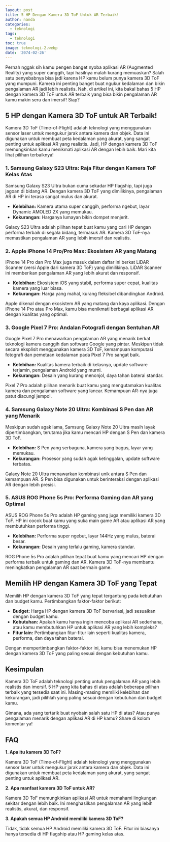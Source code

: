 ```yaml
---
layout: post
title: 5 HP Dengan Kamera 3D ToF Untuk AR Terbaik!
author: nanda
categories:
  - teknologi
tags:
  - teknologi
toc: true
image: teknologi-2.webp
date: '2074-02-26'
---
```



Pernah nggak sih kamu pengen banget nyoba aplikasi AR (Augmented Reality) yang super canggih, tapi hasilnya malah kurang memuaskan? Salah satu penyebabnya bisa jadi karena HP kamu belum punya kamera 3D ToF yang mumpuni. Kamera ini penting banget buat ngukur kedalaman dan bikin pengalaman AR jadi lebih realistis. Nah, di artikel ini, kita bakal bahas 5 HP dengan kamera 3D ToF untuk AR terbaik yang bisa bikin pengalaman AR kamu makin seru dan imersif! Siap?

## 5 HP dengan Kamera 3D ToF untuk AR Terbaik!

Kamera 3D ToF (Time-of-Flight) adalah teknologi yang menggunakan sensor laser untuk mengukur jarak antara kamera dan objek. Data ini digunakan untuk membuat peta kedalaman yang akurat, yang sangat penting untuk aplikasi AR yang realistis. Jadi, HP dengan kamera 3D ToF memungkinkan kamu menikmati aplikasi AR dengan lebih baik. Mari kita lihat pilihan terbaiknya!

### 1\. Samsung Galaxy S23 Ultra: Raja Fitur dengan Kamera ToF Kelas Atas

Samsung Galaxy S23 Ultra bukan cuma sekadar HP flagship, tapi juga jagoan di bidang AR. Dengan kamera 3D ToF yang dimilikinya, pengalaman AR di HP ini terasa sangat mulus dan akurat.

- **Kelebihan:** Kamera utama super canggih, performa ngebut, layar Dynamic AMOLED 2X yang memukau.
- **Kekurangan:** Harganya lumayan bikin dompet menjerit.

Galaxy S23 Ultra adalah pilihan tepat buat kamu yang cari HP dengan performa terbaik di segala bidang, termasuk AR. Kamera 3D ToF-nya memastikan pengalaman AR yang lebih imersif dan realistis.

### 2\. Apple iPhone 14 Pro/Pro Max: Ekosistem AR yang Matang

iPhone 14 Pro dan Pro Max juga masuk dalam daftar ini berkat LiDAR Scanner (versi Apple dari kamera 3D ToF) yang dimilikinya. LiDAR Scanner ini memberikan pengalaman AR yang lebih akurat dan responsif.

- **Kelebihan:** Ekosistem iOS yang stabil, performa super cepat, kualitas kamera yang luar biasa.
- **Kekurangan:** Harga yang mahal, kurang fleksibel dibandingkan Android.

Apple dikenal dengan ekosistem AR yang matang dan kaya aplikasi. Dengan iPhone 14 Pro atau Pro Max, kamu bisa menikmati berbagai aplikasi AR dengan kualitas yang optimal.

### 3\. Google Pixel 7 Pro: Andalan Fotografi dengan Sentuhan AR

Google Pixel 7 Pro menawarkan pengalaman AR yang menarik berkat teknologi kamera canggih dan software Google yang pintar. Meskipun tidak secara eksplisit menggunakan kamera 3D ToF, kemampuan komputasi fotografi dan pemetaan kedalaman pada Pixel 7 Pro sangat baik.

- **Kelebihan:** Kualitas kamera terbaik di kelasnya, update software terjamin, pengalaman Android yang murni.
- **Kekurangan:** Desain yang kurang menonjol, daya tahan baterai standar.

Pixel 7 Pro adalah pilihan menarik buat kamu yang mengutamakan kualitas kamera dan pengalaman software yang lancar. Kemampuan AR-nya juga patut diacungi jempol.

### 4\. Samsung Galaxy Note 20 Ultra: Kombinasi S Pen dan AR yang Menarik

Meskipun sudah agak lama, Samsung Galaxy Note 20 Ultra masih layak dipertimbangkan, terutama jika kamu mencari HP dengan S Pen dan kamera 3D ToF.

- **Kelebihan:** S Pen yang serbaguna, kamera yang bagus, layar yang memukau.
- **Kekurangan:** Prosesor yang sudah agak ketinggalan, update software terbatas.

Galaxy Note 20 Ultra menawarkan kombinasi unik antara S Pen dan kemampuan AR. S Pen bisa digunakan untuk berinteraksi dengan aplikasi AR dengan lebih presisi.

### 5\. ASUS ROG Phone 5s Pro: Performa Gaming dan AR yang Optimal

ASUS ROG Phone 5s Pro adalah HP gaming yang juga memiliki kamera 3D ToF. HP ini cocok buat kamu yang suka main game AR atau aplikasi AR yang membutuhkan performa tinggi.

- **Kelebihan:** Performa super ngebut, layar 144Hz yang mulus, baterai besar.
- **Kekurangan:** Desain yang terlalu gaming, kamera standar.

ROG Phone 5s Pro adalah pilihan tepat buat kamu yang mencari HP dengan performa terbaik untuk gaming dan AR. Kamera 3D ToF-nya membantu meningkatkan pengalaman AR saat bermain game.

## Memilih HP dengan Kamera 3D ToF yang Tepat

Memilih HP dengan kamera 3D ToF yang tepat tergantung pada kebutuhan dan budget kamu. Pertimbangkan faktor-faktor berikut:

- **Budget:** Harga HP dengan kamera 3D ToF bervariasi, jadi sesuaikan dengan budget kamu.
- **Kebutuhan:** Apakah kamu hanya ingin mencoba aplikasi AR sederhana, atau kamu membutuhkan HP untuk aplikasi AR yang lebih kompleks?
- **Fitur lain:** Pertimbangkan fitur-fitur lain seperti kualitas kamera, performa, dan daya tahan baterai.

Dengan mempertimbangkan faktor-faktor ini, kamu bisa menemukan HP dengan kamera 3D ToF yang paling sesuai dengan kebutuhan kamu.

## Kesimpulan

Kamera 3D ToF adalah teknologi penting untuk pengalaman AR yang lebih realistis dan imersif. 5 HP yang kita bahas di atas adalah beberapa pilihan terbaik yang tersedia saat ini. Masing-masing memiliki kelebihan dan kekurangan, jadi pilihlah yang paling sesuai dengan kebutuhan dan budget kamu.

Gimana, ada yang tertarik buat nyobain salah satu HP di atas? Atau punya pengalaman menarik dengan aplikasi AR di HP kamu? Share di kolom komentar ya!

## FAQ

**1\. Apa itu kamera 3D ToF?**

Kamera 3D ToF (Time-of-Flight) adalah teknologi yang menggunakan sensor laser untuk mengukur jarak antara kamera dan objek. Data ini digunakan untuk membuat peta kedalaman yang akurat, yang sangat penting untuk aplikasi AR.

**2\. Apa manfaat kamera 3D ToF untuk AR?**

Kamera 3D ToF memungkinkan aplikasi AR untuk memahami lingkungan sekitar dengan lebih baik. Ini menghasilkan pengalaman AR yang lebih realistis, akurat, dan responsif.

**3\. Apakah semua HP Android memiliki kamera 3D ToF?**

Tidak, tidak semua HP Android memiliki kamera 3D ToF. Fitur ini biasanya hanya tersedia di HP flagship atau HP gaming kelas atas.
